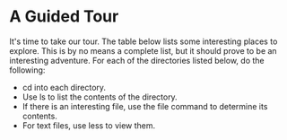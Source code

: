# A Guided Tour
It's time to take our tour. The table below lists some interesting places to explore. This is by no means a complete list, but it should prove to be an interesting adventure. For each of the directories listed below, do the following:

- cd into each directory.
- Use ls to list the contents of the directory.
- If there is an interesting file, use the file command to determine its contents.
- For text files, use less to view them.
